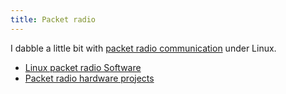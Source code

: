 ```yaml
---
title: Packet radio
---
```


I dabble a little bit with [packet radio communication][packet] under Linux.

[packet]: https://en.wikipedia.org/wiki/Packet_radio

- [Linux packet radio Software](software)
- [Packet radio hardware projects](hardware)
